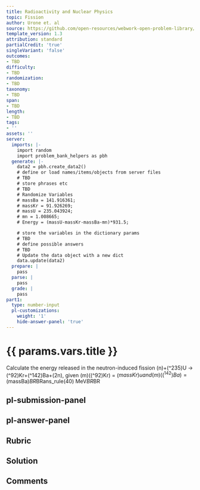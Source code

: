 ```yaml
---
title: Radioactivity and Nuclear Physics
topic: Fission
author: Urone et. al
source: https://github.com/open-resources/webwork-open-problem-library/tree/master/Contrib/BrockPhysics/College_Physics_Urone/32.Medical_Applications_of_Nuclear_Physics/32-06.Fission/NU_U17-32-06-002.pg
template_version: 1.3
attribution: standard
partialCredit: 'true'
singleVariant: 'false'
outcomes:
- TBD
difficulty:
- TBD
randomization:
- TBD
taxonomy:
- TBD
span:
- TBD
length:
- TBD
tags:
- ''
assets: ''
server:
  imports: |-
    import random
    import problem_bank_helpers as pbh
  generate: |-
    data2 = pbh.create_data2()
    # define or load names/items/objects from server files
    # TBD
    # store phrases etc
    # TBD
    # Randomize Variables
    # massBa = 141.916361;
    # massKr = 91.926269;
    # massU = 235.043924;
    # mn = 1.008665;
    # Energy = (massU-massKr-massBa-mn)*931.5;

    # store the variables in the dictionary params
    # TBD
    # define possible answers
    # TBD
    # Update the data object with a new dict
    data.update(data2)
  prepare: |
    pass
  parse: |
    pass
  grade: |
    pass
part1:
  type: number-input
  pl-customizations:
    weight: '1'
    hide-answer-panel: 'true'
---
```


# {{ params.vars.title }} 


Calculate the energy released in the neutron-induced fission  (n)+(^235)U -> (^92)Kr+(^142)Ba+(2n), given (m)((^92)Kr) = ($massKr)u and (m)((^142)Ba) = ($massBa)$BR$BRans_rule(40) MeV$BR$BR


## pl-submission-panel 


## pl-answer-panel 


## Rubric 


## Solution 


## Comments 



